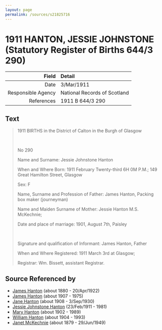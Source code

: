 ```yaml
---
layout: page
permalink: /sources/s21825716
---
```


# 1911 HANTON, JESSIE JOHNSTONE (Statutory Register of Births 644/3 290)

Field | Detail
---:|:---
Date | 3/Mar/1911
Responsible Agency | National Records of Scotland
References | 1911 B 644/3 290

## Text

> 1911 BIRTHS in the District of Calton in the Burgh of Glasgow
>
> <br/>
>
> No 290
>
> Name and Surname: Jessie Johnstone Hanton
>
> When and Where Born: 1911 February Twenty-third 6H 0M P.M.; 149 Great Hamilton Street, Glasgow
>
> Sex: F
>
> Name, Surname and Profession of Father: James Hanton, Packing box maker (journeyman)
>
> Name and Maiden Surname of Mother: Jessie Hanton M.S. McKechnie;
>
> Date and place of marriage: 1901, August 7th, Paisley
>
> <br/>
>
> Signature and qualification of Informant: James Hanton, Father
>
> When and Where Registered: 1911 March 3rd at Glasgow;
>
> Registrar: Wm. Bissett, assistant Registrar.
>

## Source Referenced by

* [James Hanton](../people/@71830064@-james-hanton-b1880-d1922-4-20.md) (about 1880 - 20/Apr/1922)
* [James Hanton](../people/@30630538@-james-hanton-b1907-d1975.md) (about 1907 - 1975)
* [Jane Hanton](../people/@65592941@-jane-hanton-b1908-d1930-9-3.md) (about 1908 - 3/Sep/1930)
* [Jessie Johnstone Hanton](../people/@56011610@-jessie-johnstone-hanton-b1911-2-23-d1981.md) (23/Feb/1911 - 1981)
* [Mary Hanton](../people/@24857040@-mary-hanton-b1902-d1989.md) (about 1902 - 1989)
* [William Hanton](../people/@19187808@-william-hanton-b1904-d1993.md) (about 1904 - 1993)
* [Janet McKechnie](../people/@47324688@-janet-mckechnie-b1879-d1949-6-29.md) (about 1879 - 29/Jun/1949)
